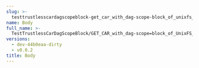```yaml
---
slug: >-
  testtrustlesscardagscopeblock-get_car_with_dag-scope-block_of_unixfs_file_on_a_path_(accept_header)-body
name: Body
full_name: >-
  TestTrustlessCarDagScopeBlock/GET_CAR_with_dag-scope=block_of_UnixFS_file_on_a_path_(Accept_Header)/Body
versions:
  - dev-44b0eaa-dirty
  - v0.0.2
title: Body
---
```


